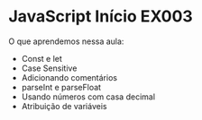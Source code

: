# JavaScript Início EX003
O que aprendemos nessa aula:

* Const e let
* Case Sensitive
* Adicionando comentários
* parseInt e parseFloat
* Usando números com casa decimal
* Atribuição de variáveis
